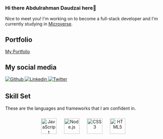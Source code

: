 ### Hi there Abdulrahman Daudzai here👋

Nice to meet you! I'm working on to become a full-stack developer and I'm currently studying in [Microverse](https://www.microverse.org).

## Portfolio 

<a href="https://wadaudzai.github.io/Portfolio-setup-and-mobile-version-skeleton/">My Portfolio</a>

## My social media 

<a href="https://github.com/wadaudzai">
  <img alt="Github",
     src=https://img.shields.io/badge/github-%2324292e.svg?&style=for-the-badge&logo=github&logoColor=white alt=github style="margin-bottom: 5px;">
</a>

<a href="https://www.linkedin.com/in/abdulrahman-daudzai-490421234/">
  <img
     alt="Linkedin",
     src=https://img.shields.io/badge/linkedin-%231E77B5.svg?&style=for-the-badge&logo=linkedin&logoColor=white alt=linkedin style="margin-bottom: 5px">
</a>
<a href="https://twitter.com/wadaudzai">
  <img
     alt="Twitter",
     src=https://img.shields.io/badge/twitter-%2300acee.svg?&style=for-the-badge&logo=twitter&logoColor=white alt=twitter style="margin-bottom: 5px;">
</a>
<br>

## Skill Set
These are the languages and frameworks that I am confident in.
<div align="center">
  <a href="https://www.javascript.com/" target="_blank"><img style="margin: 10px" src="https://profilinator.rishav.dev/skills-assets/javascript-original.svg" alt="JavaScript" height="50" /></a>  
<a href="https://nodejs.org/" target="_blank"><img style="margin: 10px" src="https://profilinator.rishav.dev/skills-assets/nodejs-original-wordmark.svg" alt="Node.js" height="50" /></a>  
  <a href="https://www.w3schools.com/css/" target="_blank"><img style="margin: 10px" src="https://profilinator.rishav.dev/skills-assets/css3-original-wordmark.svg" alt="CSS3" height="50" /></a>  
<a href="https://en.wikipedia.org/wiki/HTML5" target="_blank"><img style="margin: 10px" src="https://profilinator.rishav.dev/skills-assets/html5-original-wordmark.svg" alt="HTML5" height="50" /></a>  
</div>
